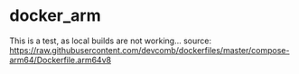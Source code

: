 # docker_arm
This is a test, as local builds are not working... 
source: https://raw.githubusercontent.com/devcomb/dockerfiles/master/compose-arm64/Dockerfile.arm64v8
